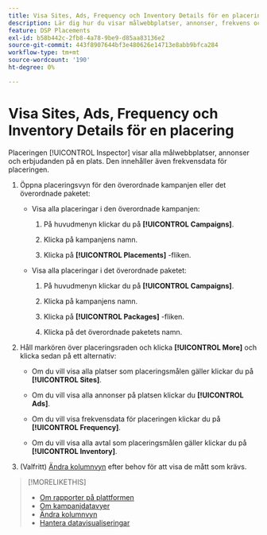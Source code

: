 ```yaml
---
title: Visa Sites, Ads, Frequency och Inventory Details för en placering
description: Lär dig hur du visar målwebbplatser, annonser, frekvens och inventeringsdata för en placering.
feature: DSP Placements
exl-id: b58b442c-2fb8-4a78-9be9-d85aa83136e2
source-git-commit: 443f8907644bf3e480626e14713e8abb9bfca284
workflow-type: tm+mt
source-wordcount: '190'
ht-degree: 0%

---
```


# Visa Sites, Ads, Frequency och Inventory Details för en placering

Placeringen [!UICONTROL Inspector] visar alla målwebbplatser, annonser och erbjudanden på en plats. Den innehåller även frekvensdata för placeringen.

1. Öppna placeringsvyn för den överordnade kampanjen eller det överordnade paketet:

   * Visa alla placeringar i den överordnade kampanjen:

      1. På huvudmenyn klickar du på **[!UICONTROL Campaigns]**.

      1. Klicka på kampanjens namn.

      1. Klicka på **[!UICONTROL Placements]** -fliken.
   * Visa alla placeringar i det överordnade paketet:

      1. På huvudmenyn klickar du på **[!UICONTROL Campaigns]**.

      1. Klicka på kampanjens namn.

      1. Klicka på **[!UICONTROL Packages]** -fliken.

      1. Klicka på det överordnade paketets namn.


1. Håll markören över placeringsraden och klicka **[!UICONTROL More]** och klicka sedan på ett alternativ:

   * Om du vill visa alla platser som placeringsmålen gäller klickar du på **[!UICONTROL Sites]**.

   * Om du vill visa alla annonser på platsen klickar du **[!UICONTROL Ads]**.

   * Om du vill visa frekvensdata för placeringen klickar du på **[!UICONTROL Frequency]**.

   * Om du vill visa alla avtal som placeringsmålen gäller klickar du på **[!UICONTROL Inventory]**.

1. (Valfritt) [Ändra kolumnvyn](column-view-change.md) efter behov för att visa de mått som krävs.

>[!MORELIKETHIS]
>
>* [Om rapporter på plattformen](campaign-reports-about.md)
>* [Om kampanjdatavyer](campaign-data-views-about.md)
>* [Ändra kolumnvyn](column-view-change.md)
>* [Hantera datavisualiseringar](campaign-data-visualization-manage.md)


